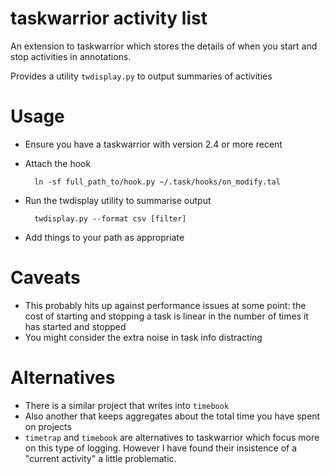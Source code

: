# taskwarrior activity list

An extension to taskwarrior which stores the details of when
you start and stop activities in annotations.

Provides a utility `twdisplay.py` to output summaries of
activities

# Usage

- Ensure you have a taskwarrior with version 2.4 or more recent
- Attach the hook

        ln -sf full_path_to/hook.py ~/.task/hooks/on_modify.tal

- Run the twdisplay utility to summarise output

        twdisplay.py --format csv [filter]

- Add things to your path as appropriate

# Caveats

- This probably hits up against performance issues at some point: the cost of starting and stopping a task is linear in the number of times it has started and stopped
- You might consider the extra noise in task info distracting

# Alternatives

- There is a similar project that writes into `timebook`
- Also another that keeps aggregates about the total time you have spent on projects
- `timetrap` and `timebook` are alternatives to taskwarrior which focus more on this type of logging. However I have found their insistence of a "current activity" a little problematic.
